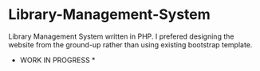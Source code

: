 # Library-Management-System
Library Management System written in PHP. I prefered designing the website from the ground-up rather than using existing bootstrap template.

* WORK IN PROGRESS *
